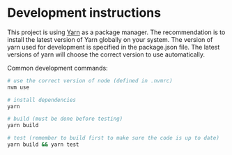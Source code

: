 # Development instructions

This project is using [Yarn](https://yarnpkg.com/) as a package manager. The recommendation is to install the latest version of Yarn globally on your system. The version of yarn used for development is specified in the package.json file. The latest versions of yarn will choose the correct version to use automatically.

Common development commands:

```sh
# use the correct version of node (defined in .nvmrc)
nvm use

# install dependencies
yarn

# build (must be done before testing)
yarn build

# test (remember to build first to make sure the code is up to date)
yarn build && yarn test
```
